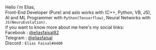 Hello i'm Elias,<br/>
Front-End Developer (Pure) and aslo works with (C++, Python, VB, JS),<br/>
AI and ML Programmer with <code>Python(Tensorflow)</code>, Neural Networks with <code>JS(NeuruEvolution).</code><br/>
if you want to know more about me here's my social links:</br>
  Facebook : [@eliasfaisal82](https://fb.com/eliasfaisal82)</br>
  Telegram : [@eliasfaisal](https://t.me/eliasfaisal)</br>
  Discord  : `Elias Faisal#4400`
